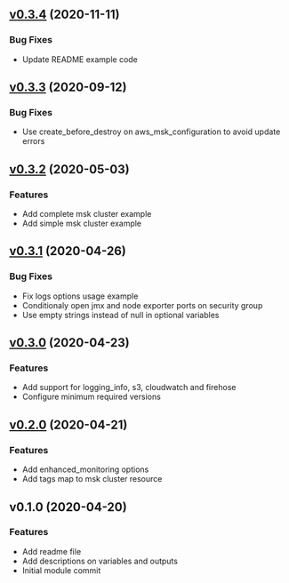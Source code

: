
<a name="v0.3.4"></a>
## [v0.3.4](https://github.com/angelabad/terraform-aws-msk-cluster/compare/v0.3.3...v0.3.4) (2020-11-11)

### Bug Fixes

* Update README example code


<a name="v0.3.3"></a>
## [v0.3.3](https://github.com/angelabad/terraform-aws-msk-cluster/compare/v0.3.2...v0.3.3) (2020-09-12)

### Bug Fixes

* Use create_before_destroy on aws_msk_configuration to avoid update errors


<a name="v0.3.2"></a>
## [v0.3.2](https://github.com/angelabad/terraform-aws-msk-cluster/compare/v0.3.1...v0.3.2) (2020-05-03)

### Features

* Add complete msk cluster example
* Add simple msk cluster example


<a name="v0.3.1"></a>
## [v0.3.1](https://github.com/angelabad/terraform-aws-msk-cluster/compare/v0.3.0...v0.3.1) (2020-04-26)

### Bug Fixes

* Fix logs options usage example
* Conditionaly open jmx and node exporter ports on security group
* Use empty strings instead of null in optional variables


<a name="v0.3.0"></a>
## [v0.3.0](https://github.com/angelabad/terraform-aws-msk-cluster/compare/v0.2.0...v0.3.0) (2020-04-23)

### Features

* Add support for logging_info, s3, cloudwatch and firehose
* Configure minimum required versions


<a name="v0.2.0"></a>
## [v0.2.0](https://github.com/angelabad/terraform-aws-msk-cluster/compare/v0.1.0...v0.2.0) (2020-04-21)

### Features

* Add enhanced_monitoring options
* Add tags map to msk cluster resource


<a name="v0.1.0"></a>
## v0.1.0 (2020-04-20)

### Features

* Add readme file
* Add descriptions on variables and outputs
* Initial module commit
